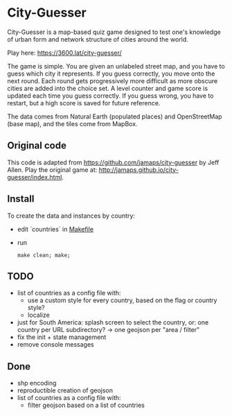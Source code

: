 # City-Guesser

City-Guesser is a map-based quiz game designed to test one's knowledge of urban form and network structure of cities around the world.

Play here: https://3600.lat/city-guesser/

The game is simple. You are given an unlabeled street map, and you have to guess which city it represents. If you guess correctly, you move onto the next round. Each round gets progressively more difficult as more obscure cities are added into the choice set. A level counter and game score is updated each time you guess correctly. If you guess wrong, you have to restart, but a high score is saved for future reference.

The data comes from Natural Earth (populated places) and OpenStreetMap (base map), and the tiles come from MapBox.

## Original code

This code is adapted from https://github.com/jamaps/city-guesser by Jeff Allen. Play the original game at: http://jamaps.github.io/city-guesser/index.html.

## Install

To create the data and instances by country:

- edit \`countries\` in [Makefile](./Makefile)
- run

  ```
  make clean; make;
  ```

## TODO

- list of countries as a config file with:
  - use a custom style for every country, based on the flag or country style?
  - localize
- just for South America: splash screen to select the country, or: one country per URL subdirectory? -> one geojson per "area / filter"
- fix the init + state management
- remove console messages

## Done

- shp encoding
- reproductible creation of geojson
- list of countries as a config file with:
  - filter geojson based on a list of countries
